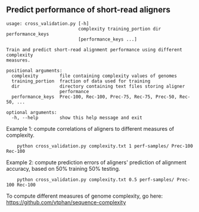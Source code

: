 ## Predict performance of short-read aligners

    usage: cross_validation.py [-h]
                               complexity training_portion dir performance_keys
                               [performance_keys ...]

    Train and predict short-read alignment performance using different complexity
    measures.

    positional arguments:
      complexity        file containing complexity values of genomes
      training_portion  fraction of data used for training
      dir               directory containing text files storing aligner
                        performance
      performance_keys  Prec-100, Rec-100, Prec-75, Rec-75, Prec-50, Rec-50, ...

    optional arguments:
      -h, --help        show this help message and exit


Example 1: compute correlations of aligners to different measures of complexity.
```
    python cross_validation.py complexity.txt 1 perf-samples/ Prec-100 Rec-100
```

Example 2: compute prediction errors of aligners' prediction of alignment accuracy,
based on 50% training 50% testing.
```
    python cross_validation.py complexity.txt 0.5 perf-samples/ Prec-100 Rec-100
```

To compute different measures of genome complexity, go here: https://github.com/vtphan/sequence-complexity